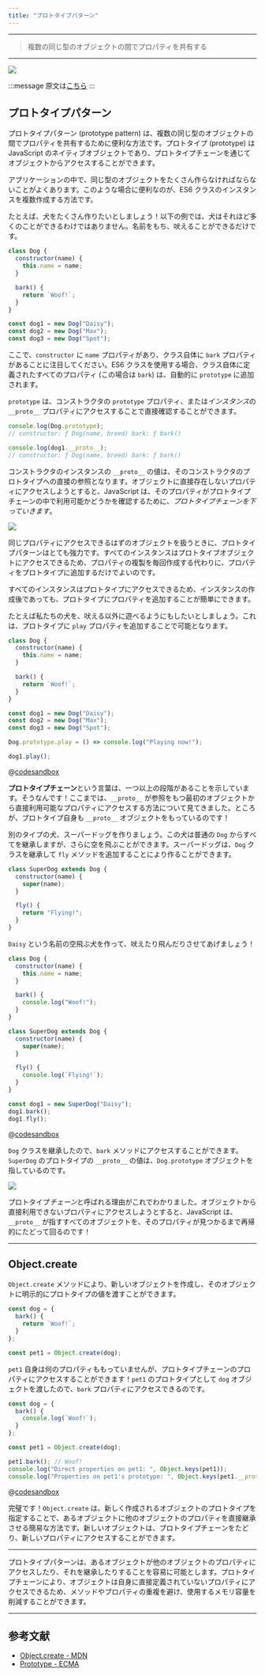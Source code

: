 ```yaml
---
title: "プロトタイプパターン"
---
```


---

> 複数の同じ型のオブジェクトの間でプロパティを共有する

---

![](/images/learning-patterns/prototype-pattern-1280w.jpg)

:::message
原文は[こちら](https://www.patterns.dev/posts/prototype-pattern/)
:::

## プロトタイプパターン

プロトタイプパターン (prototype pattern) は、複数の同じ型のオブジェクトの間でプロパティを共有するために便利な方法です。プロトタイプ (prototype) は JavaScript のネイティブオブジェクトであり、プロトタイプチェーンを通じてオブジェクトからアクセスすることができます。

アプリケーションの中で、同じ型のオブジェクトをたくさん作らなければならないことがよくあります。このような場合に便利なのが、ES6 クラスのインスタンスを複数作成する方法です。

たとえば、犬をたくさん作りたいとしましょう！以下の例では、犬はそれほど多くのことができるわけではありません。名前をもち、吠えることができるだけです。

```js
class Dog {
  constructor(name) {
    this.name = name;
  }

  bark() {
    return `Woof!`;
  }
}

const dog1 = new Dog("Daisy");
const dog2 = new Dog("Max");
const dog3 = new Dog("Spot");
```

ここで、`constructor` に `name` プロパティがあり、クラス自体に `bark` プロパティがあることに注目してください。ES6 クラスを使用する場合、クラス自体に定義されたすべてのプロパティ (この場合は `bark`) は、自動的に `prototype` に追加されます。

`prototype` は、コンストラクタの `prototype` プロパティ、または*インスタンス*の `__proto__` プロパティにアクセスすることで直接確認することができます。

```js
console.log(Dog.prototype);
// constructor: ƒ Dog(name, breed) bark: ƒ bark()

console.log(dog1.__proto__);
// constructor: ƒ Dog(name, breed) bark: ƒ bark()
```

コンストラクタのインスタンスの `__proto__` の値は、そのコンストラクタのプロトタイプへの直接の参照となります。オブジェクトに直接存在しないプロパティにアクセスしようとすると、JavaScript は、そのプロパティがプロトタイプチェーンの中で利用可能かどうかを確認するために、*プロトタイプチェーンを下っていきます*。

![](/images/learning-patterns/prototype-pattern-1.png)

同じプロパティにアクセスできるはずのオブジェクトを扱うときに、プロトタイプパターンはとても強力です。すべてのインスタンスはプロトタイプオブジェクトにアクセスできるため、プロパティの複製を毎回作成する代わりに、プロパティをプロトタイプに追加するだけでよいのです。

すべてのインスタンスはプロトタイプにアクセスできるため、インスタンスの作成後であっても、プロトタイプにプロパティを追加することが簡単にできます。

たとえば私たちの犬を、吠える以外に遊べるようにもしたいとしましょう。これは、プロトタイプに `play` プロパティを追加することで可能となります。

```js:index.js
class Dog {
  constructor(name) {
    this.name = name;
  }

  bark() {
    return `Woof!`;
  }
}

const dog1 = new Dog("Daisy");
const dog2 = new Dog("Max");
const dog3 = new Dog("Spot");

Dog.prototype.play = () => console.log("Playing now!");

dog1.play();
```

@[codesandbox](https://codesandbox.io/embed/eloquent-turing-v42kr)

**プロトタイプチェーン**という言葉は、一つ以上の段階があることを示しています。そうなんです！ここまでは、`__proto__` が参照をもつ最初のオブジェクトから直接利用可能なプロパティにアクセスする方法について見てきました。ところが、プロトタイプ自身も `__proto__` オブジェクトをもっているのです！

別のタイプの犬、スーパードッグを作りましょう。この犬は普通の `Dog` からすべてを継承しますが、さらに空を飛ぶことができます。スーパードッグは、`Dog` クラスを継承して `fly` メソッドを追加することにより作ることができます。

```js
class SuperDog extends Dog {
  constructor(name) {
    super(name);
  }

  fly() {
    return "Flying!";
  }
}
```

`Daisy` という名前の空飛ぶ犬を作って、吠えたり飛んだりさせてあげましょう！

```js:index.js
class Dog {
  constructor(name) {
    this.name = name;
  }

  bark() {
    console.log("Woof!");
  }
}

class SuperDog extends Dog {
  constructor(name) {
    super(name);
  }

  fly() {
    console.log(`Flying!`);
  }
}

const dog1 = new SuperDog("Daisy");
dog1.bark();
dog1.fly();
```

@[codesandbox](https://codesandbox.io/embed/hopeful-poitras-vuch6)

`Dog` クラスを継承したので、`bark` メソッドにアクセスすることができます。`SuperDog` のプロトタイプの `__proto__` の値は、`Dog.prototype` オブジェクトを指しているのです。

![](/images/learning-patterns/prototype-pattern-2.png)

プロトタイプ*チェーン*と呼ばれる理由がこれでわかりました。オブジェクトから直接利用できないプロパティにアクセスしようとすると、JavaScript は、`__proto__` が指すすべてのオブジェクトを、そのプロパティが見つかるまで再帰的にたどって回るのです！

---

## Object.create

`Object.create` メソッドにより、新しいオブジェクトを作成し、そのオブジェクトに明示的にプロトタイプの値を渡すことができます。

```js
const dog = {
  bark() {
    return `Woof!`;
  }
};

const pet1 = Object.create(dog);
```

`pet1` 自身は何のプロパティももっていませんが、プロトタイプチェーンのプロパティにアクセスすることができます！`pet1` のプロトタイプとして `dog` オブジェクトを渡したので、`bark` プロパティにアクセスできるのです。

```js:index.js
const dog = {
  bark() {
    console.log(`Woof!`);
  }
};

const pet1 = Object.create(dog);

pet1.bark(); // Woof!
console.log("Direct properties on pet1: ", Object.keys(pet1));
console.log("Properties on pet1's prototype: ", Object.keys(pet1.__proto__));
```

@[codesandbox](https://codesandbox.io/embed/funny-wing-w38zk)

完璧です！`Object.create` は、新しく作成されるオブジェクトのプロトタイプを指定することで、あるオブジェクトに他のオブジェクトのプロパティを直接継承させる簡易な方法です。新しいオブジェクトは、プロトタイプチェーンをたどり、新しいプロパティにアクセスすることができます。

---

プロトタイプパターンは、あるオブジェクトが他のオブジェクトのプロパティにアクセスしたり、それを継承したりすることを容易に可能とします。プロトタイプチェーンにより、オブジェクトは自身に直接定義されていないプロパティにアクセスできるため、メソッドやプロパティの重複を避け、使用するメモリ容量を削減することができます。

---

## 参考文献

* [Object.create - MDN](https://developer.mozilla.org/en-US/docs/Web/JavaScript/Reference/Global_Objects/Object/create)
* [Prototype - ECMA](https://www.ecma-international.org/ecma-262/5.1/#sec-4.3.5)
